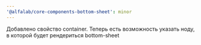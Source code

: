 ```yaml
---
'@alfalab/core-components-bottom-sheet': minor
---
```


Добавлено свойство container. Теперь есть возможность указать ноду, в которой будет рендериться bottom-sheet
